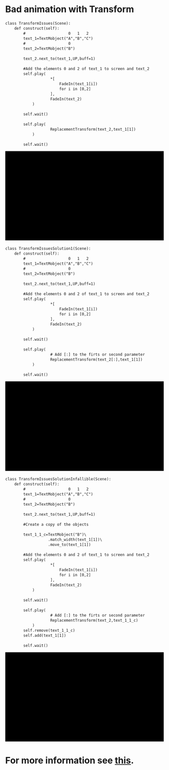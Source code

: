 # Bad animation with Transform

```python3
class TransformIssues(Scene):
	def construct(self):
		#                   0   1   2
		text_1=TextMobject("A","B","C")
		#                   0
		text_2=TextMobject("B")

		text_2.next_to(text_1,UP,buff=1)

		#Add the elements 0 and 2 of text_1 to screen and text_2
		self.play(
					*[
						FadeIn(text_1[i])
						for i in [0,2]
					],
					FadeIn(text_2)
			)

		self.wait()

		self.play(
					ReplacementTransform(text_2,text_1[1])
			)

		self.wait()
```

<p align="center"><img src ="/English/4_transform/gifs/TransformIssues.gif" /></p>

```python3
class TransformIssuesSolution1(Scene):
	def construct(self):
		#                   0   1   2
		text_1=TextMobject("A","B","C")
		#                   0
		text_2=TextMobject("B")

		text_2.next_to(text_1,UP,buff=1)

		#Add the elements 0 and 2 of text_1 to screen and text_2
		self.play(
					*[
						FadeIn(text_1[i])
						for i in [0,2]
					],
					FadeIn(text_2)
			)

		self.wait()

		self.play(
					# Add [:] to the firts or second parameter
					ReplacementTransform(text_2[:],text_1[1])
			)

		self.wait()
```

<p align="center"><img src ="/English/4_transform/gifs/TransformIssuesSolution1.gif" /></p>

```python3
class TransformIssuesSolutionInfallible(Scene):
	def construct(self):
		#                   0   1   2
		text_1=TextMobject("A","B","C")
		#                   0
		text_2=TextMobject("B")

		text_2.next_to(text_1,UP,buff=1)

		#Create a copy of the objects

		text_1_1_c=TextMobject("B")\
				   .match_width(text_1[1])\
				   .move_to(text_1[1])

		#Add the elements 0 and 2 of text_1 to screen and text_2
		self.play(
					*[
						FadeIn(text_1[i])
						for i in [0,2]
					],
					FadeIn(text_2)
			)

		self.wait()

		self.play(
					# Add [:] to the firts or second parameter
					ReplacementTransform(text_2,text_1_1_c)
			)
		self.remove(text_1_1_c)
		self.add(text_1[1])

		self.wait()
```


<p align="center"><img src ="/English/4_transform/gifs/TransformIssuesSolutionInfallible.gif" /></p>

# For more information see [this](https://github.com/3b1b/manim/issues/425).
